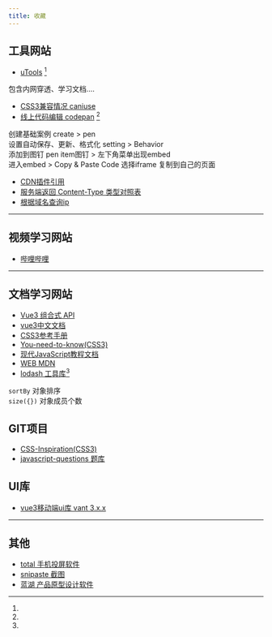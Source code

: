 ```yaml
---
title: 收藏
---
```

## 工具网站
+ [uTools](https://www.u.tools) [^①] 
  
[^①]: 
包含内网穿透、学习文档....
+ [CSS3兼容情况 caniuse](https://caniuse.com)
+ [线上代码编辑 codepan](https://codepen.io) [^②]

[^②]: 
创建基础案例 create > pen  
设置自动保存、更新、格式化 setting > Behavior  
添加到图钉 pen item图钉 > 左下角菜单出现embed   
进入embed  > Copy & Paste Code 选择iframe 复制到自己的页面  
+ [CDN插件引用](https://www.bootcdn.cn/)
+ [服务端返回 Content-Type 类型对照表](https://tool.oschina.net/commons)
+ [根据域名查询ip](https://www.ipaddress.com/)


---
## 视频学习网站
+ [哔哩哔哩](https://www.bilibili.com/) 
---
## 文档学习网站

+ [Vue3 组合式 API](https://vue-composition-api-rfc.netlify.app/zh/api.html)
+ [vue3中文文档](https://www.vue3js.cn/docs/zh/guide/installation.html)
+ [CSS3参考手册](https://www.xp.cn/css3/)
+ [You-need-to-know(CSS3)](https://lhammer.cn/You-need-to-know-css/#/zh-cn/extended-bg-position)
+ [现代JavaScript教程文档](https://zh.javascript.info/)
+ [WEB MDN](https://developer.mozilla.org/zh-CN/)
+ [lodash 工具库](https://www.lodashjs.com/)[^③]

[^③]:   
 `sortBy` 对象排序  
 `size({})` 对象成员个数

## GIT项目
+ [CSS-Inspiration(CSS3)](https://github.com/chokcoco/CSS-Inspiration)
+ [javascript-questions 题库](https://github.com/lydiahallie/javascript-questions)

## UI库
+ [vue3移动端ui库 vant 3.x.x](https://vant-contrib.gitee.io/vant/next/#/zh-CN/quickstart) 
---
## 其他
+ [total 手机投屏软件](http://tc.sigma-rt.com.cn/)
+ [snipaste 截图](https://zh.snipaste.com/)
+ [蓝湖 产品原型设计软件](https://lanhuapp.com/web/#/item)

